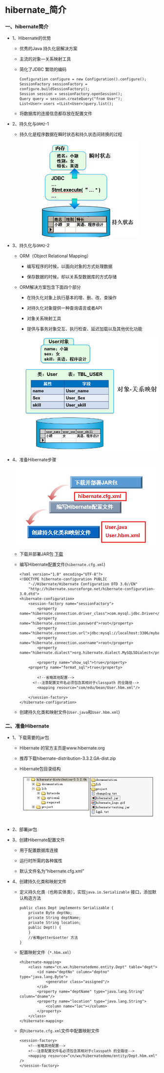 # hibernate_简介

### 一、hibernate简介

* 1、Hibernate的优势

  * 优秀的Java 持久化层解决方案

  * 主流的对象—关系映射工具

  * 简化了JDBC 繁琐的编码

        Configuration configure = new Configuration().configure();
        SessionFactory sessionFactory = configure.buildSessionFactory();
        Session session = sessionFactory.openSession();
        Query query = session.createQuery("from User");
        List<User> users =(List<User>)query.list();


  * 将数据库的连接信息都存放在配置文件

* 2、持久化与`ORM2`-1

  * 持久化是程序数据在瞬时状态和持久状态间转换的过程

    <div align="center"><img src="./img/hibernate简介1.png"></div>

* 3、持久化与`ORM2`-2

  * ORM（Object Relational Mapping）

    * 编写程序的时候，以面向对象的方式处理数据

    * 保存数据的时候，却以关系型数据库的方式存储

  * ORM解决方案包含下面四个部分

    * 在持久化对象上执行基本的增、删、改、查操作

    * 对持久化对象提供一种查询语言或者API

    * 对象关系映射工具

    * 提供与事务对象交互、执行检查、延迟加载以及其他优化功能	

    <div align="center"><img src="./img/hibernate简介2.png"></div>

* 4、准备Hibernate步骤

    <div align="center"><img src="./img/hibernate简介3.png"></div>

  * 下载并部署JAR包 [下载](./hibernate-lib)
  
  * 编写Hibernate配置文件(`hibernate.cfg.xml`)

        <?xml version="1.0" encoding="UTF-8"?>
        <!DOCTYPE hibernate-configuration PUBLIC
            "-//Hibernate/Hibernate Configuration DTD 3.0//EN"
            "http://hibernate.sourceforge.net/hibernate-configuration-3.0.dtd">
        <hibernate-configuration>
            <session-factory name="sessionFactory">
                <property name="hibernate.connection.driver_class">com.mysql.jdbc.Driver</property>
                <property name="hibernate.connection.password">root</property>
                <property name="hibernate.connection.url">jdbc:mysql://localhost:3306/mybatis</property>
                <property name="hibernate.connection.username">root</property>
                <property name="hibernate.dialect">org.hibernate.dialect.MySQL5Dialect</property>

                <property name="show_sql">true</property>
            <property name="format_sql">true</property>

                <!--省略其他配置-->
              <!--注意配置文件名必须包含其相对于classpath 的全路径-->
                <mapping resource="com/edu/bean/User.hbm.xml"/>

            </session-factory>
        </hibernate-configuration>

  
  * 创建持久化类和映射文件(`User.java`和`User.hbm.xml`)

### 二、准备Hibernate

* 1、下载需要的jar包
    
    * Hibernate 的官方主页是www.hibernate.org
    
    * 推荐下载hibernate-distribution-3.3.2.GA-dist.zip
    
    * Hibernate包目录结构
    
        <div align="center"><img src="./img/hibernate目录结构.png"></div>

* 2、部署jar包

* 3、创建Hibernate配置文件

    * 用于配置数据库连接

    * 运行时所需的各种属性

    * 默认文件名为“hibernate.cfg.xml”

* 4、创建持久化类和映射文件

    * 定义持久化类（也称实体类），实现`java.io.Serializable` 接口，添加默认构造方法

          public class Dept implements Serializable {
              private Byte deptNo;
              private String deptName;
              private String location;
              public Dept() {
              }
              //省略getter&setter 方法
          }


    * 配置映射文件（`*.hbm.xml`）

          <hibernate-mapping>
              <class name="cn.wx.hibernatedemo.entity.Dept" table="dept">
                  <id name="deptNo" column="deptno" type="java.lang.Byte">
                      <generator class="assigned"/>
                  </id>
                  <property name="deptName" type="java.lang.String" column="dname"/>
                  <property name="location" type="java.lang.String">
                      <column name="loc"></column>
                  </property>
              </class>
          </hibernate-mapping>


    * 向`hibernate.cfg.xml`文件中配置映射文件

          <session-factory>
              <!--省略其他配置-->
              <!--注意配置文件名必须包含其相对于classpath 的全路径-->
              <mapping resource=“cn/wx/hibernatedemo/entity/Dept.hbm.xml" />
          </session-factory>




































